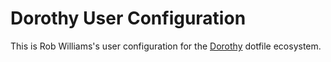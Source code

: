 # Dorothy User Configuration

This is Rob Williams's user configuration for the [Dorothy](https://github.com/bevry/dorothy) dotfile ecosystem.

